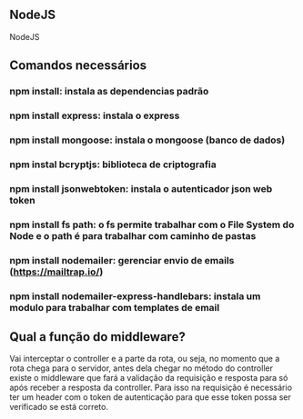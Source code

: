 ## NodeJS
NodeJS

## Comandos necessários
### npm install: instala as dependencias padrão
### npm install express: instala o express
### npm install mongoose: instala o mongoose (banco de dados)
### npm instal bcryptjs: biblioteca de criptografia
### npm install jsonwebtoken: instala o autenticador json web token
### npm install fs path: o fs permite trabalhar com o File System do Node e o path é para trabalhar com caminho de pastas
### npm install nodemailer: gerenciar envio de emails (https://mailtrap.io/)
### npm install nodemailer-express-handlebars: instala um modulo para trabalhar com templates de email

## Qual a função do middleware?
Vai interceptar o controller e a parte da rota, ou seja, no momento que a rota chega para o servidor, antes dela chegar no método do controller existe o middleware que fará a validação da requisição e resposta para só após receber a resposta da controller. Para isso na requisição é necessário ter um header com o token de autenticação para que esse token possa ser verificado se está correto.
